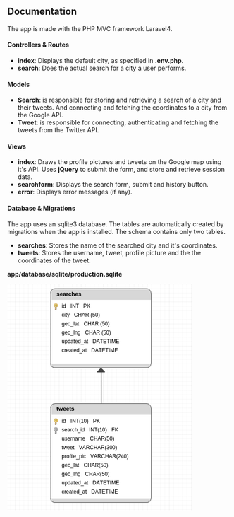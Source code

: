 
## Documentation

The app is made with the PHP MVC framework Laravel4. 

#### Controllers & Routes
* **index**: Displays the default city, as specified in **.env.php**. 
* **search**: Does the actual search for a city a user performs.

#### Models
* **Search**: is responsible for storing and retrieving a search of a city and their tweets. And connecting and fetching the coordinates to a city from the Google API.
* **Tweet**: is responsible for connecting, authenticating and fetching the tweets from the Twitter API.

#### Views
* **index**: Draws the profile pictures and tweets on the Google map using it's API. Uses **jQuery** to submit the form, and store and retrieve session data.
* **searchform**: Displays the search form, submit and history button.
* **error**: Displays error messages (if any).

#### Database & Migrations
The app uses an sqlite3 database. The tables are automatically created by migrations when the app is installed. The schema contains only two tables.

* **searches**: Stores the name of the searched city and it's coordinates.
* **tweets**: Stores the username, tweet, profile picture and the the coordinates of the tweet.

**app/database/sqlite/production.sqlite**

![DB Diagram](https://raw.githubusercontent.com/dan-klasson/tweet-search/master/app/docs/diagram.png)

